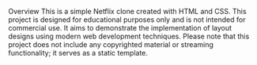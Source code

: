 Overview
This is a simple Netflix clone created with HTML and CSS. This project is designed for educational purposes only and is not intended for commercial use. It aims to demonstrate the implementation of layout designs using modern web development techniques. Please note that this project does not include any copyrighted material or streaming functionality; it serves as a static template.
